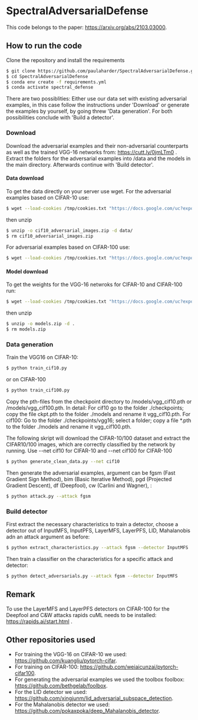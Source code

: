 # SpectralAdversarialDefense

This code belongs to the paper: https://arxiv.org/abs/2103.03000.

## How to run the code

Clone the repository and install the requirements
```sh
$ git clone https://github.com/paulaharder/SpectralAdversarialDefense.git
$ cd SpectralAdversarialDefense
$ conda env create -f requirements.yml
$ conda activate spectral_defense
```

There are two possiblities: Either use our data set with existing adversarial examples, in this case follow the instructions under 'Download' or generate the examples by yourself, by going threw 'Data generation'. For both possibilities conclude with 'Build a detector'.

### Download

Download the adversarial examples and their non-adversarial counterparts as well as the trained VGG-16 networks from:
https://cutt.ly/0jmLTm0 . Extract the folders for the adversarial examples into /data and the models in the main directory. Afterwards continue with 'Build detector'.

#### Data download

To get the data directly on your server use wget. For the adversarial examples based on CIFAR-10 use:
```sh
$ wget --load-cookies /tmp/cookies.txt "https://docs.google.com/uc?export=download&confirm=$(wget --quiet --save-cookies /tmp/cookies.txt --keep-session-cookies --no-check-certificate 'https://docs.google.com/uc?export=download&id=1rfSSXNKcquD03lLBXd8IskoZAmDyjzPL' -O- | sed -rn 's/.*confirm=([0-9A-Za-z_]+).*/\1\n/p')&id=1rfSSXNKcquD03lLBXd8IskoZAmDyjzPL" -O cif10_adversarial_images.zip && rm -rf /tmp/cookies.txt
```

then unzip
```sh
$ unzip -o cif10_adversarial_images.zip -d data/
$ rm cif10_adversarial_images.zip 
```

For adversarial examples based on CIFAR-100 use:
```sh
$ wget --load-cookies /tmp/cookies.txt "https://docs.google.com/uc?export=download&confirm=$(wget --quiet --save-cookies /tmp/cookies.txt --keep-session-cookies --no-check-certificate 'https://docs.google.com/uc?export=download&id=1NeWUvU63F04aO8k285PJNnfrB21RoI91' -O- | sed -rn 's/.*confirm=([0-9A-Za-z_]+).*/\1\n/p')&id=1NeWUvU63F04aO8k285PJNnfrB21RoI91" -O cif100_adversarial_images.zip && rm -rf /tmp/cookies.txt
```

#### Model download

To get the weights for the VGG-16 netwroks for CIFAR-10 and CIFAR-100 run:

```sh
$ wget --load-cookies /tmp/cookies.txt "https://docs.google.com/uc?export=download&confirm=$(wget --quiet --save-cookies /tmp/cookies.txt --keep-session-cookies --no-check-certificate 'https://docs.google.com/uc?export=download&id=1b4vyiNIghGV9nwMnMki5mpC6kujLHP11' -O- | sed -rn 's/.*confirm=([0-9A-Za-z_]+).*/\1\n/p')&id=1b4vyiNIghGV9nwMnMki5mpC6kujLHP11" -O models.zip && rm -rf /tmp/cookies.txt
```

then unzip
```sh
$ unzip -o models.zip -d .
$ rm models.zip 
```

### Data generation

Train the VGG16 on CIFAR-10:
```sh
$ python train_cif10.py
```

or on CIFAR-100
```sh
$ python train_cif100.py
```

Copy the pth-files from the checkpoint directory to /models/vgg_cif10.pth or /models/vgg_cif100.pth. In detail: For cif10 go to the folder ./checkpoints; copy the file ckpt.pth to the folder ./models and rename it vgg_cif10.pth. For cif100: Go to the folder ./checkpoints/vgg16; select a folder; copy a file *.pth to the folder ./models and rename it vgg_cif100.pth.


The following skript will download the CIFAR-10/100 dataset and extract the CIFAR10/100 images, which are correctly classified by the network by running. Use --net cif10 for CIFAR-10 and --net cif100 for CIFAR-100
```sh
$ python generate_clean_data.py --net cif10
```

Then generate the adversarial examples, argument can be fgsm (Fast Gradient Sign Method), bim (Basic Iterative Method), pgd (Projected Gradient Descent), df (Deepfool), cw (Carlini and Wagner), :
```sh
$ python attack.py --attack fgsm
```

### Build detector

First extract the necessary characteristics to train a detector, choose a detector out of InputMFS, InputPFS, LayerMFS, LayerPFS, LID, Mahalanobis adn an attack argument as before: 

```sh
$ python extract_characteristics.py --attack fgsm --detector InputMFS
```


Then train a classifier on the characteristics for a specific attack and detector:
```sh
$ python detect_adversarials.py --attack fgsm --detector InputMFS
```

## Remark

To use the LayerMFS and LayerPFS detectors on CIFAR-100 for the Deepfool and C&W attacks rapids cuML needs to be installed:
https://rapids.ai/start.html .

## Other repositories used
* For training the VGG-16 on CIFAR-10 we used:
https://github.com/kuangliu/pytorch-cifar.
* For training on CIFAR-100:
https://github.com/weiaicunzai/pytorch-cifar100.
* For generating the adversarial examples we used the toolbox foolbox:
https://github.com/bethgelab/foolbox.
* For the LID detector we used:
https://github.com/xingjunm/lid_adversarial_subspace_detection.
* For the Mahalanobis detector we used:
https://github.com/pokaxpoka/deep_Mahalanobis_detector.

